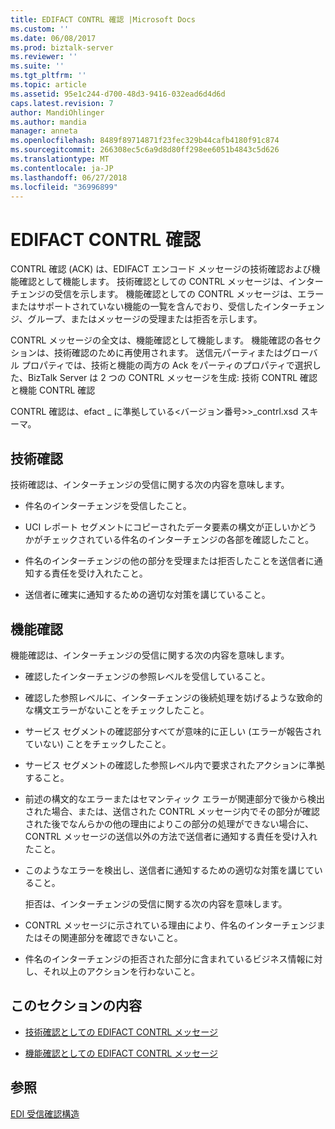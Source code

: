 ```yaml
---
title: EDIFACT CONTRL 確認 |Microsoft Docs
ms.custom: ''
ms.date: 06/08/2017
ms.prod: biztalk-server
ms.reviewer: ''
ms.suite: ''
ms.tgt_pltfrm: ''
ms.topic: article
ms.assetid: 95e1c244-d700-48d3-9416-032ead6d4d6d
caps.latest.revision: 7
author: MandiOhlinger
ms.author: mandia
manager: anneta
ms.openlocfilehash: 8489f89714871f23fec329b44cafb4180f91c874
ms.sourcegitcommit: 266308ec5c6a9d8d80ff298ee6051b4843c5d626
ms.translationtype: MT
ms.contentlocale: ja-JP
ms.lasthandoff: 06/27/2018
ms.locfileid: "36996899"
---
```

# <a name="edifact-contrl-acknowledgment"></a>EDIFACT CONTRL 確認
CONTRL 確認 (ACK) は、EDIFACT エンコード メッセージの技術確認および機能確認として機能します。 技術確認としての CONTRL メッセージは、インターチェンジの受信を示します。 機能確認としての CONTRL メッセージは、エラーまたはサポートされていない機能の一覧を含んでおり、受信したインターチェンジ、グループ、またはメッセージの受理または拒否を示します。  
  
 CONTRL メッセージの全文は、機能確認として機能します。 機能確認の各セクションは、技術確認のために再使用されます。 送信元パーティまたはグローバル プロパティでは、技術と機能の両方の Ack をパーティのプロパティで選択した、BizTalk Server は 2 つの CONTRL メッセージを生成: 技術 CONTRL 確認と機能 CONTRL 確認  
  
 CONTRL 確認は、efact _ に準拠している\<バージョン番号\>>_contrl.xsd スキーマ。  
  
## <a name="technical-acknowledgement"></a>技術確認  
 技術確認は、インターチェンジの受信に関する次の内容を意味します。  
  
-   件名のインターチェンジを受信したこと。  
  
-   UCI レポート セグメントにコピーされたデータ要素の構文が正しいかどうかがチェックされている件名のインターチェンジの各部を確認したこと。  
  
-   件名のインターチェンジの他の部分を受理または拒否したことを送信者に通知する責任を受け入れたこと。  
  
-   送信者に確実に通知するための適切な対策を講じていること。  
  
## <a name="functional-acknowledgement"></a>機能確認  
 機能確認は、インターチェンジの受信に関する次の内容を意味します。  
  
- 確認したインターチェンジの参照レベルを受信していること。  
  
- 確認した参照レベルに、インターチェンジの後続処理を妨げるような致命的な構文エラーがないことをチェックしたこと。  
  
- サービス セグメントの確認部分すべてが意味的に正しい (エラーが報告されていない) ことをチェックしたこと。  
  
- サービス セグメントの確認した参照レベル内で要求されたアクションに準拠すること。  
  
- 前述の構文的なエラーまたはセマンティック エラーが関連部分で後から検出された場合、または、送信された CONTRL メッセージ内でその部分が確認された後でなんらかの他の理由によりこの部分の処理ができない場合に、CONTRL メッセージの送信以外の方法で送信者に通知する責任を受け入れたこと。  
  
- このようなエラーを検出し、送信者に通知するための適切な対策を講じていること。  
  
  拒否は、インターチェンジの受信に関する次の内容を意味します。  
  
- CONTRL メッセージに示されている理由により、件名のインターチェンジまたはその関連部分を確認できないこと。  
  
- 件名のインターチェンジの拒否された部分に含まれているビジネス情報に対し、それ以上のアクションを行わないこと。  
  
## <a name="in-this-section"></a>このセクションの内容  
  
-   [技術確認としての EDIFACT CONTRL メッセージ](../core/edifact-contrl-message-as-technical-acknowledgment.md)  
  
-   [機能確認としての EDIFACT CONTRL メッセージ](../core/edifact-contrl-message-as-functional-acknowledgment.md)  
  
## <a name="see-also"></a>参照  
 [EDI 受信確認構造](../core/edi-acknowledgment-structure.md)